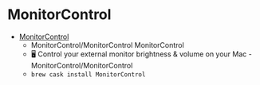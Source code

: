 # MonitorControl
- [MonitorControl](https://github.com/the0neyouseek/MonitorControl)
  -  MonitorControl/MonitorControl  MonitorControl 
  - 🖥  Control your external monitor brightness & volume on your Mac - MonitorControl/MonitorControl
  - `brew cask install MonitorControl`
